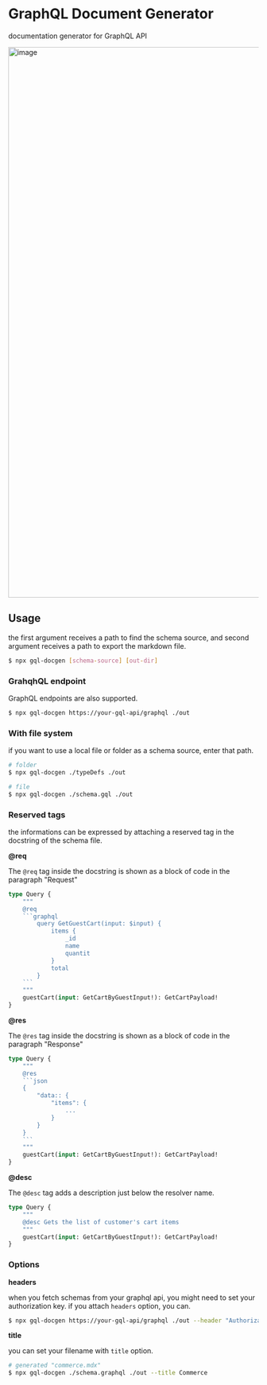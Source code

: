 # GraphQL Document Generator

documentation generator for GraphQL API

<img width="1108" alt="image" src="https://user-images.githubusercontent.com/48206623/173359340-9478d5e5-0dea-4a04-bda4-86439e4030ba.png">



## Usage

the first argument receives a path to find the schema source, and second argument receives a path to export the markdown file.

```sh
$ npx gql-docgen [schema-source] [out-dir]
```

### GrahqhQL endpoint

GraphQL endpoints are also supported.

```sh
$ npx gql-docgen https://your-gql-api/graphql ./out
```

### With file system

if you want to use a local file or folder as a schema source, enter that path.

```sh
# folder
$ npx gql-docgen ./typeDefs ./out

# file
$ npx gql-docgen ./schema.gql ./out
```

### Reserved tags

the informations can be expressed by attaching a reserved tag in the docstring of the schema file.

**@req**

The `@req` tag inside the docstring is shown as a block of code in the paragraph "Request"

```graphql
type Query {
    """
    @req
    ```graphql
        query GetGuestCart(input: $input) {
            items {
                _id
                name
                quantit
            }
            total
        }
    ```
    """
    guestCart(input: GetCartByGuestInput!): GetCartPayload!
}
```

**@res**

The `@res` tag inside the docstring is shown as a block of code in the paragraph "Response"

```graphql
type Query {
    """
    @res
    ```json
    {
        "data:: {
            "items": {
                ...
            }
        }
    }
    ```
    """
    guestCart(input: GetCartByGuestInput!): GetCartPayload!
}
```

**@desc**

The `@desc` tag adds a description just below the resolver name.

```graphql
type Query {
    """
    @desc Gets the list of customer's cart items
    """
    guestCart(input: GetCartByGuestInput!): GetCartPayload!
}
```

### Options

**headers**

when you fetch schemas from your graphql api, you might need to set your authorization key. if you attach `headers` option, you can.

```sh
$ npx gql-docgen https://your-gql-api/graphql ./out --header "Authorization=[your token]"
```

**title**

you can set your filename with `title` option.

```sh
# generated "commerce.mdx"
$ npx gql-docgen ./schema.graphql ./out --title Commerce
```